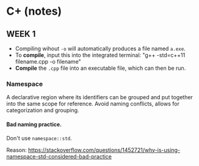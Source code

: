 # C+ (notes)

## WEEK 1
- Compiling wihout ```-o``` will automatically produces a file named ```a.exe```.
- To **compile**, input this into the integrated terminal: "g++ -std=c++11 filename.cpp -o filename"
- **Compile** the ```.cpp``` file into an executable file, which can then be run.


### Namespace
A declarative region where its identifiers can be grouped and put together into the same scope for reference. Avoid naming conflicts, allows for categorization and grouping.

#### Bad naming practice.
Don't use ```namespace::std```.

Reason: https://stackoverflow.com/questions/1452721/why-is-using-namespace-std-considered-bad-practice
